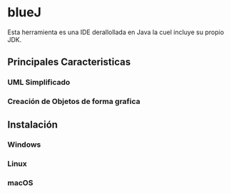 # blueJ
Esta herramienta es una IDE derallollada en  Java la cuel incluye su propio JDK.

## Principales Caracteristicas
### UML Simplificado

### Creación de Objetos de forma grafica

## Instalación
### Windows

### Linux

### macOS
